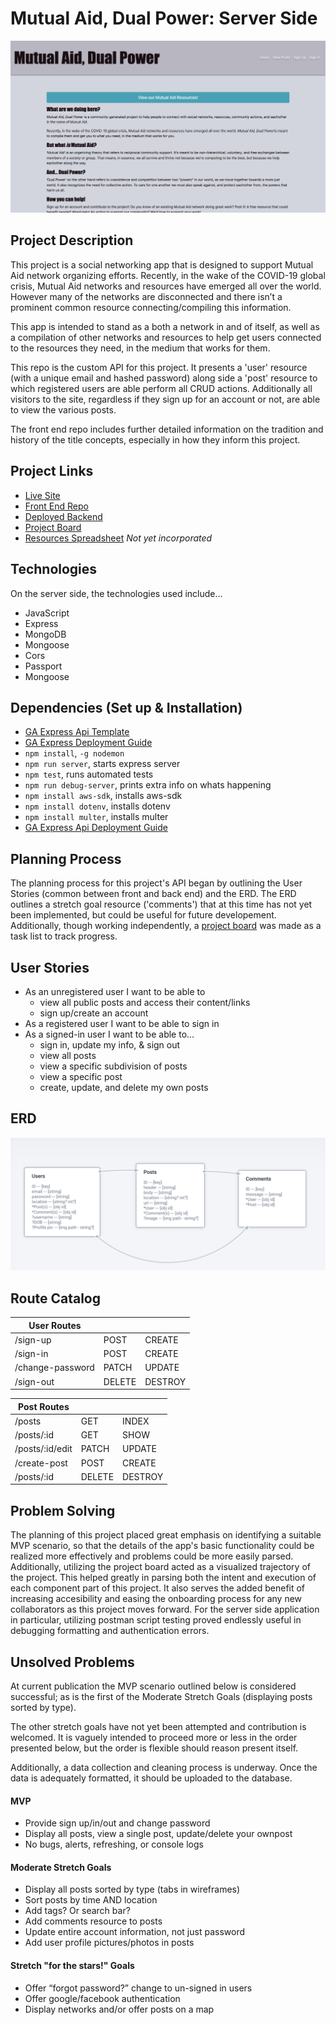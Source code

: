 
# Mutual Aid, Dual Power: Server Side

![](./images/screenshot.png)

## Project Description
This project is a social networking app that is designed to support Mutual Aid network organizing efforts.  Recently, in the wake of the COVID-19 global crisis, Mutual Aid networks and resources have emerged all over the world.  However many of the networks are disconnected and there isn’t a prominent common resource connecting/compiling this information.

This app is intended to stand as a both a network in and of itself, as well as a compilation of other networks and resources to help get users connected to the resources they need, in the medium that works for them.

This repo is the custom API for this project. It presents a 'user' resource (with a unique email and hashed password) along side a 'post' resource to which registered users are able perform all CRUD actions.  Additionally all visitors to the site, regardless if they sign up for an account or not, are able to view the various posts.

The front end repo includes further detailed information on the tradition and history of the title concepts, especially in how they inform this project.

## Project Links
* [Live Site](https://srsexton94.github.io/mutualaid-client/)
* [Front End Repo](https://github.com/srsexton94/mutualaid-client)
* [Deployed Backend](https://fast-oasis-63373.herokuapp.com/)
* [Project Board](https://github.com/users/srsexton94/projects/1)
* [Resources Spreadsheet](https://docs.google.com/spreadsheets/d/1lGIyPI_Jiy_0qOH_ncmSXQXtWyU1YpWvLBr6guJRPb4/edit#gid=0) *Not yet incorporated*

## Technologies
On the server side, the technologies used include...
* JavaScript
* Express
* MongoDB
* Mongoose
* Cors
* Passport
* Mongoose

## Dependencies (Set up & Installation)
* [GA Express Api Template](https://git.generalassemb.ly/ga-wdi-boston/express-api-template)
* [GA Express Deployment Guide](https://git.generalassemb.ly/ga-wdi-boston/express-api-deployment-guide)
* `npm install`, `-g nodemon`
* `npm run server`, starts express server
* `npm test`, runs automated tests
* `npm run debug-server`, prints extra info on whats happening
* `npm install aws-sdk`, installs aws-sdk
* `npm install dotenv`, installs dotenv
* `npm install multer`, installs multer
* [GA Express Api Deployment Guide](https://git.generalassemb.ly/ga-wdi-boston/express-api-deployment-guide)

## Planning Process
The planning process for this project's API began by outlining the User Stories (common between front and back end) and the ERD.  The ERD outlines a stretch goal resource ('comments') that at this time has not yet been implemented, but could be useful for future developement.
Additionally, though working independently, a [project board](https://github.com/users/srsexton94/projects/1) was made as a task list to track progress.

## User Stories
- As an unregistered user I want to be able to
  - view all public posts and access their content/links
  - sign up/create an account
- As a registered user I want to be able to sign in
- As a signed-in user I want to be able to...
  - sign in, update my info, & sign out
  - view all posts
  - view a specific subdivision of posts
  - view a specific post
  - create, update, and delete my own posts

## ERD
![](./images/erd.png)

## Route Catalog

| User Routes | | |
|-------------|-|-|
| /sign-up  | POST  | CREATE |
| /sign-in  | POST  | CREATE |
| /change-password | PATCH | UPDATE |
| /sign-out  | DELETE | DESTROY |

| Post Routes | | |
|-------------|-|-|
| /posts | GET | INDEX |
| /posts/:id  | GET | SHOW |
| /posts/:id/edit | PATCH | UPDATE |
| /create-post  | POST | CREATE |
| /posts/:id | DELETE | DESTROY |


## Problem Solving
The planning of this project placed great emphasis on identifying a suitable MVP scenario, so that the details of the app's basic functionality could be realized more effectively and problems could be more easily parsed.  Additionally, utilizing the project board acted as a visualized trajectory of the project.  This helped greatly in parsing both the intent and execution of each component part of this project.
It also serves the added benefit of increasing accesibility and easing the onboarding process for any new collaborators as this project moves forward.
For the server side application in particular, utilizing postman script testing proved endlessly useful in debugging formatting and authentication errors.

## Unsolved Problems
At current publication the MVP scenario outlined below is considered successful; as is the first of the Moderate Stretch Goals (displaying posts sorted by type).

The other stretch goals have not yet been attempted and contribution is welcomed. It is vaguely intended to proceed more or less in the order presented below, but the order is flexible should reason present itself.

Additionally, a data collection and cleaning process is underway.  Once the data is adequately formatted, it should be uploaded to the database.

#### MVP
* Provide sign up/in/out and change password
* Display all posts, view a single post, update/delete your ownpost
* No bugs, alerts, refreshing, or console logs

#### Moderate Stretch Goals
* Display all posts sorted by type (tabs in wireframes)
* Sort posts by time AND location
* Add tags? Or search bar?
* Add comments resource to posts
* Update entire account information, not just password
* Add user profile pictures/photos in posts

#### Stretch "for the stars!" Goals
* Offer “forgot password?” change to un-signed in users
* Offer google/facebook authentication
* Display networks and/or offer posts on a map
